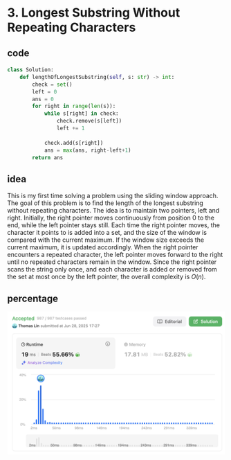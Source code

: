 # 3. Longest Substring Without Repeating Characters
## code
```python
class Solution:
    def lengthOfLongestSubstring(self, s: str) -> int:
        check = set()
        left = 0
        ans = 0
        for right in range(len(s)):
            while s[right] in check:
                check.remove(s[left])
                left += 1

            check.add(s[right])
            ans = max(ans, right-left+1)
        return ans
```
## idea
This is my first time solving a problem using the sliding window approach. The goal of this problem is to find the length of the longest substring without repeating characters. The idea is to maintain two pointers, left and right. Initially, the right pointer moves continuously from position 0 to the end, while the left pointer stays still. Each time the right pointer moves, the character it points to is added into a set, and the size of the window is compared with the current maximum. If the window size exceeds the current maximum, it is updated accordingly. When the right pointer encounters a repeated character, the left pointer moves forward to the right until no repeated characters remain in the window. Since the right pointer scans the string only once, and each character is added or removed from the set at most once by the left pointer, the overall complexity is $O(n)$.
## percentage
![](/assetPic/lswrc.png)
